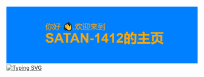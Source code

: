 [![MasterHead](https://github.com/satan-1412/satan-1412/blob/main/header.png)](https://github.com/satan-1412)
[![Typing SVG](https://readme-typing-svg.demolab.com?font=Fira+Code&weight=800&size=100&pause=1000&color=FFA500&background=0080FF&center=%E9%94%99%E8%AF%AF%E7%9A%84&vCenter=%E7%9C%9F%E7%9A%84&repeat=%E7%9C%9F%E7%9A%84&random=%E9%94%99%E8%AF%AF%E7%9A%84&width=1000&height=300&lines=%E6%AC%A2%E8%BF%8E%E6%9D%A5%E5%88%B0%E6%88%91%E7%9A%84%E4%B8%AA%E4%BA%BA%E4%B8%BB%E9%A1%B5;%E7%A5%9D%E6%84%BF%E6%82%A8%E6%9C%89%E4%B8%AA%E7%BE%8E%E5%A5%BD%E7%9A%84%E4%B8%80%E5%A4%A9)](https://git.io/typing-svg)


























<!--
**satan-1412/satan-1412** is a ✨ _special_ ✨ repository because its `README.md` (this file) appears on your GitHub profile.

Here are some ideas to get you started:

- 🔭 I’m currently working on ...
- 🌱 I’m currently learning ...
- 👯 I’m looking to collaborate on ...
- 🤔 I’m looking for help with ...
- 💬 Ask me about ...
- 📫 How to reach me: ...
- 😄 Pronouns: ...
- ⚡ Fun fact: ...
-->
